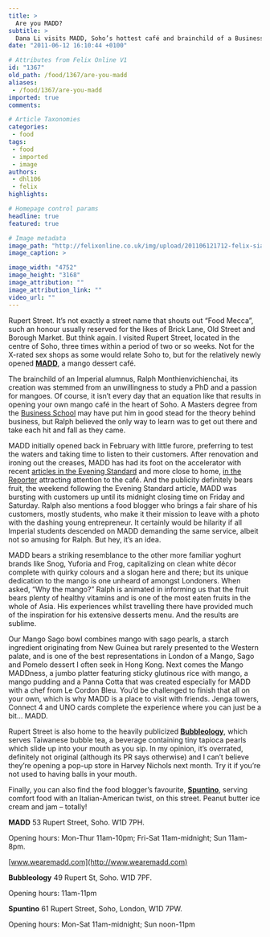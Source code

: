 ```yaml
---
title: >
  Are you MADD?
subtitle: >
  Dana Li visits MADD, Soho’s hottest café and brainchild of a Business School alumnus
date: "2011-06-12 16:10:44 +0100"

# Attributes from Felix Online V1
id: "1367"
old_path: /food/1367/are-you-madd
aliases:
 - /food/1367/are-you-madd
imported: true
comments:

# Article Taxonomies
categories:
 - food
tags:
 - food
 - imported
 - image
authors:
 - dhl106
 - felix
highlights:

# Homepage control params
headline: true
featured: true

# Image metadata
image_path: "http://felixonline.co.uk/img/upload/201106121712-felix-siam.jpg"
image_caption: >

image_width: "4752"
image_height: "3168"
image_attribution: ""
image_attribution_link: ""
video_url: ""
---
```


Rupert Street. It’s not exactly a street name that shouts out “Food Mecca”, such an honour usually reserved for the likes of Brick Lane, Old Street and Borough Market. But think again. I visited Rupert Street, located in the centre of Soho, three times within a period of two or so weeks. Not for the X-rated sex shops as some would relate Soho to, but for the relatively newly opened __[MADD](http://www.wearemadd.com/)__, a mango dessert café.

The brainchild of an Imperial alumnus, Ralph Monthienvichienchai, its creation was stemmed from an unwillingness to study a PhD and a passion for mangoes. Of course, it isn’t every day that an equation like that results in opening your own mango café in the heart of Soho. A Masters degree from the [Business School](http://www3.imperial.ac.uk/business-school) may have put him in good stead for the theory behind business, but Ralph believed the only way to learn was to get out there and take each hit and fall as they came.

MADD initially opened back in February with little furore, preferring to test the waters and taking time to listen to their customers. After renovation and ironing out the creases, MADD has had its foot on the accelerator with recent [articles in the Evening Standard](http://www.thisislondon.co.uk/lifestyle/article-23946902-mango-madness-is-londons-soho.do) and more close to home, [in the Reporter](http://www2.imperial.ac.uk/blog/reporter/2011/05/27/mangoes-are-not-the-only-fruit/#more-11744) attracting attention to the café. And the publicity definitely bears fruit, the weekend following the Evening Standard article, MADD was bursting with customers up until its midnight closing time on Friday and Saturday. Ralph also mentions a food blogger who brings a fair share of his customers, mostly students, who make it their mission to leave with a photo with the dashing young entrepreneur. It certainly would be hilarity if all Imperial students descended on MADD demanding the same service, albeit not so amusing for Ralph. But hey, it’s an idea.

MADD bears a striking resemblance to the other more familiar yoghurt brands like Snog, Yuforia and Frog, capitalizing on clean white décor complete with quirky colours and a slogan here and there; but its unique dedication to the mango is one unheard of amongst Londoners. When asked, “Why the mango?” Ralph is animated in informing us that the fruit bears plenty of healthy vitamins and is one of the most eaten fruits in the whole of Asia. His experiences whilst travelling there have provided much of the inspiration for his extensive desserts menu. And the results are sublime.

Our Mango Sago bowl combines mango with sago pearls, a starch ingredient originating from New Guinea but rarely presented to the Western palate, and is one of the best representations in London of a Mango, Sago and Pomelo dessert I often seek in Hong Kong. Next comes the Mango MADDness, a jumbo platter featuring sticky glutinous rice with mango, a mango pudding and a Panna Cotta that was created especially for MADD with a chef from Le Cordon Bleu. You’d be challenged to finish that all on your own, which is why MADD is a place to visit with friends. Jenga towers, Connect 4 and UNO cards complete the experience where you can just be a bit... MADD.

Rupert Street is also home to the heavily publicized __[Bubbleology](http://www.bubbleology.co.uk/)__, which serves Taiwanese bubble tea, a beverage containing tiny tapioca pearls which slide up into your mouth as you sip. In my opinion, it’s overrated, definitely not original (although its PR says otherwise) and I can’t believe they’re opening a pop-up store in Harvey Nichols next month. Try it if you’re not used to having balls in your mouth.

Finally, you can also find the food blogger’s favourite, __[Spuntino](http://www.spuntino.co.uk/)__, serving comfort food with an Italian-American twist, on this street. Peanut butter ice cream and jam – totally!

__MADD__ 53 Rupert Street, Soho. W1D 7PH.

Opening hours: Mon-Thur 11am-10pm; Fri-Sat 11am-midnight; Sun 11am-8pm.

[www.wearemadd.com](http://www.wearemadd.com)

__Bubbleology__ 49 Rupert St, Soho. W1D 7PF.

Opening hours: 11am-11pm

__Spuntino__ 61 Rupert Street, Soho, London, W1D 7PW.

Opening hours: Mon-Sat 11am-midnight; Sun noon-11pm
